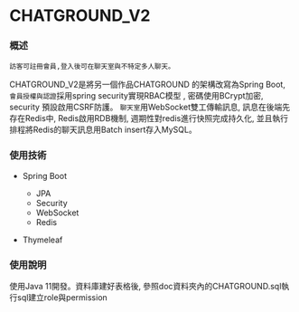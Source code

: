# CHATGROUND_V2

### 概述
    訪客可註冊會員,登入後可在聊天室與不特定多人聊天。

CHATGROUND_V2是將另一個作品CHATGROUND 的架構改寫為Spring Boot, `會員授權與認證`採用spring security實現RBAC模型
, 密碼使用BCrypt加密, security 預設啟用CSRF防護。 `聊天室`用WebSocket雙工傳輸訊息, 訊息在後端先存在Redis中, 
Redis啟用RDB機制, 週期性對redis進行快照完成持久化, 並且執行排程將Redis的聊天訊息用Batch insert存入MySQL。

### 使用技術
- Spring Boot
    - JPA
    - Security
    - WebSocket
    - Redis
    
- Thymeleaf

### 使用說明
使用Java 11開發。資料庫建好表格後, 參照doc資料夾內的CHATGROUND.sql執行sql建立role與permission

